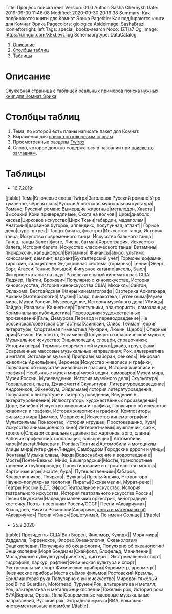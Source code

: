 Title: Процесс поиска книг
Version: 0.1.0
Author: Sasha Chernykh
Date: 2019-09-09 11:46:08
Modified: 2020-09-30 20:19:38
Summary: Как подбираются книги для Комнат Эрика
Pagetitle: Как подбираются книги для Комнат Эрика
Pagecolors: giologica
Asideimage: SashaBrazil
Iconleftorright: left
Tags: special, books-search
Noco: 1ZTja7
Og_image: https://i.imgur.com/XExLevz.jpg
Schemaorgtype: DataCatalog

<!-- MarkdownTOC -->

1. [Описание](#Описание)
1. [Столбцы таблиц](#Столбцы-таблиц)
1. [Таблицы](#Таблицы)

<!-- /MarkdownTOC -->

<a id="Описание"></a>
# Описание

Служебная страница с таблицей реальных примеров [поиска нужных книг для Комнат Эрика](../Erics-Rooms/Грейзи-Фа#Поиск-литературы).

<a id="Столбцы-таблиц"></a>
# Столбцы таблиц

1. Тема, по которой есть планы написать пакет для Комнат.
1. Выражения для [поиска по ключевым словам](../Erics-Rooms/Грейзи-Фа#По-ключевым-словам).
1. Просмотренные разделы [Twirpx](../Erics-Rooms/Грейзи-Фа#Twirpx).
1. Слово, которое должно содержаться в названии при [поиске по заглавиям](../Erics-Rooms/Грейзи-Фа#По-названию).

<a id="Таблицы"></a>
# Таблицы

+ 16.7.2019:

[jtable]
Тема|Ключевые слова|Twirpx|Заголовок
Русский романс|Утро туманное, чёрная шаль|Русская/советская музыкальная культура|Романс, Русский романс
Вымершие животные|мегалодон, Хааста||
Высоцкий|Кони привередливые, Охота на волков||
Цирк|диаболо, каскад|Цирковое искусство|Цирк
Ткани|габардин, мадаполам||
Анатомия|дарвинов бугорок, аппендикс, полулунная, атлант||
Горное дело|шурф, штрек||
Танцы|бачата, фокстрот|Искусство танца, История танца, Искусство современного танца, Искусство бального танца|Танец, танцы
Балет|фуэте, Лиепа, батман|Хореография, Искусство балета, История балета, Искусство классического танца|
Витамины|пиридоксин, кальциферол|Витамины|
Финансы|авизо, ультимо, коносамент, демпинг, варрант|Бухгалтерский учёт|
Гормоны|дофамин, тироксин, кальцитонин|Эндокринная система (гормоны)|
Теннис|Эверт, Борг, Агасси|Теннис большой|
Фигурное катание|аксель, Баюл|Фигурное катание на льду|
Развлекательный кинематограф США|Леджер, Найтли, Брокович|Популярно о киноискусстве, История киноискусства, История киноискусства США|
Мюзиклы|Сайгон, Оклахома, Вестсайдская|Жанры кинематографа|
Эзотерика|Аокигахара, Аркаим|Эзотериология|
Музеи|Прадо, пинакотека, Гуггенхейма|Музеи мира, Музеи России, Музееведение, История музейного дела|
Убийцы|Зайдер, Равальяк, Каннегисер|Преступники, авантюристы, самозванцы; Криминальная публицистика|
Переводчики художественных произведений|Галь, Демурова|Перевод и переводоведение|
Не российская/советская фантастика|Хайнлайн, Оливо, Гейман|Теория литературы|
Спортивная гимнастика|Чукарин, Люкин, Щербо||
Оперные арии|Nessun, Риголетто, Эскамильо|Популярно о классической музыке; Музыкальное искусство; Энциклопедии, словари, справочники; История оперы|
Термины современной музыки|джайв, гроул, фанк|Современные массовые музыкальные направления; Рок, альтернатива и металл; Эстрадная музыка|
Приправы|майоран, фенхель||
Мировая живопись|Арнольфини, Веронезе|Искусство живописи и графики, Популярно об искусстве живописи и графики, История живописи и графики|
Необычные музеи мира|музей водки, самоваров|Музеи мира, Музеи России, Музееведение, История музейного дела|
Скульптура|Торвальдсен, пьета, Джакометти|Скульптура|
Литературоведоведение|Андроников, Эйхенбаум, Эйдельман|История литературоведения, Популярно о литературе и литературоведении, Введение в литературоведение|
Иллюстраторы художественных произведений|Доре, Билибин|Искусство живописи и графики, Популярно об искусстве живописи и графики, История живописи и графики|
Композиторы фильмов мира|Циммер, Морриконе|Искусство кинематографии|
Мультфильмы|Покахонтас, История игрушек, Простоквашино, Кузя|Искусство анимационного кино|
Интернет-мемы|шушпанчик, сабж, трололо|Словари социальных диалектов: жаргонов, арго, сленга|
Рабочие профессии|стропальщик, вальцовщик||
Автомобили мира|Maserati/Мазерати, Pontiac/Понтиак|Автомобили и мотоциклы|
Улицы мира|Унтер-ден-Линден, Самбодром|Городские дороги и улицы|
Фонтаны|Музыка славы, Фахда|Водоснабжение и водоотведение|
Мосты|Понте-Веккьо, Мийо, Вишеградский|Мосты, транспортные тоннели и трубопроводы; Проектирование и строительство мостов|
Карточные игры|экарте, бура||
Путешественники|Хабаров, Крашенинников, Поярков||
Вулканы|Льюльяйльяко, Нгоронгоро|Научно-популярная геология|
Пираты|Эксквемелин, Мурат-реис||
Театры России|БДТ, Эфрос|Театральное искусство, История театрального искусства, История театрального искусства России|
Песни Окуджавы|Надежды маленький оркестрик, виноградную косточку|Поэты-песенники России/СССР|
Песни «Аквариума»|Козлодоев, Никита Рязанский|Аквариум, [книги и материалы об «Аквариуме»](https://ru.wikipedia.org/wiki/%D0%90%D0%BA%D0%B2%D0%B0%D1%80%D0%B8%D1%83%D0%BC_(%D0%B3%D1%80%D1%83%D0%BF%D0%BF%D0%B0)#%D0%9A%D0%BD%D0%B8%D0%B3%D0%B8_%D0%B8_%D0%BC%D0%B0%D1%82%D0%B5%D1%80%D0%B8%D0%B0%D0%BB%D1%8B_%D0%BE%D0%B1_%C2%AB%D0%90%D0%BA%D0%B2%D0%B0%D1%80%D0%B8%D1%83%D0%BC%D0%B5%C2%BB)|
Песни «Кино»|Бошетунмай, По имени Солнце||
[/jtable]

+ 25.2.2020

[jtable]
Президенты США|Ван Бюрен, Филлмор, Кулидж||
Моря мира|Уэдделла, Тирренское, Флорес|Океанология, Океанология/Энциклопедии, Популярно об океанологии, Популярно об океанологии/Энциклопедии|Моря
Бондиана|Скайфолл, Блофельд, Манипенни||
Молодёжные субкультуры|риветхед, диггеры||
Экстремальный спорт|гидрофойл, паркур, рафтинг|Физическая культура и спорт|Экстремальный спорт
Физические приборы|Курвиметр, ареометр||Физические приборы
Места съёмок фильмов|Ростовский Кремль, Бриллиантовая рука|Популярно о киноискусстве|
Мировой тяжёлый рок|Blind Guardian, Motörhead, Турунен|Рок, альтернатива и металл; Рок, альтернатива и металл/Энциклопедии|Тяжёлый рок, История рока
ВИА|Верасы, Орэра, Ялла|Современные массовые музыкальные направления, Русский рок, Эстрадная музыка|ВИА, вокально-инструментальные ансамбли
[/jtable]
